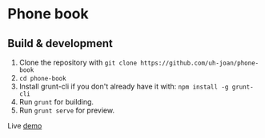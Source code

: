 # Phone book

## Build & development

1. Clone the repository with `git clone https://github.com/uh-joan/phone-book`
2. `cd phone-book`
3. Install grunt-cli if you don't already have it with: `npm install -g grunt-cli`
4. Run `grunt` for building.
5. Run `grunt serve` for preview.

Live [demo](http://www.apicake.io/phonebook)
